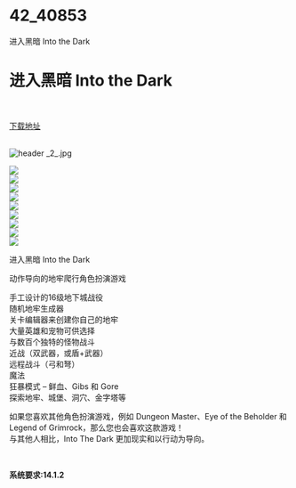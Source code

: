 # 42_40853
进入黑暗 Into the Dark
# 进入黑暗 Into the Dark
 <br/></br>
[下载地址](https://www.switch520.cc/article/40853 "下载地址")
<br/></br>

<p><img title="header _2_.jpg" src="https://www.switch520.cc/muke_img/2022_09_02_bb2114b2d4902.jpg" alt="header _2_.jpg"></p>
<p><img src="https://cdn.cloudflare.steamstatic.com/steam/apps/1938330/ss_1908c410365b90803fd1912af7458d822f4c05f2.600x338.jpg?t=1653996982"><br>
<img src="https://cdn.cloudflare.steamstatic.com/steam/apps/1938330/ss_e9f82e890c3fe82c8ba7b6c944be5f20272ad062.600x338.jpg?t=1653996982"><br>
<img src="https://cdn.cloudflare.steamstatic.com/steam/apps/1938330/ss_1e21d003af03fd669a1fc13e067a86de9bc129fe.600x338.jpg?t=1653996982"><br>
<img src="https://cdn.cloudflare.steamstatic.com/steam/apps/1938330/ss_818bd0447024a79e0cc733cec56e102af2d7bf89.600x338.jpg?t=1653996982"><br>
<img src="https://cdn.cloudflare.steamstatic.com/steam/apps/1938330/ss_49e6594ed0212d4c2fee05d12c7b9b75e83b41ac.600x338.jpg?t=1653996982"><br>
<img src="https://cdn.cloudflare.steamstatic.com/steam/apps/1938330/ss_71c97c35924b9e303cf8d74f20a0663a22751818.600x338.jpg?t=1653996982"><br>
<img src="https://cdn.cloudflare.steamstatic.com/steam/apps/1938330/ss_c4bebde8fa0a4b2669052fdc2cb71d31557595ae.600x338.jpg?t=1653996982"><br>
<img src="https://cdn.cloudflare.steamstatic.com/steam/apps/1938330/ss_48e481b456d2b5b9ff564141ffc78616bc273ea6.600x338.jpg?t=1653996982"><br>
<img src="https://cdn.cloudflare.steamstatic.com/steam/apps/1938330/ss_202d33b409d8d5ef3dbcd30040d5f05c714e76fc.600x338.jpg?t=1653996982"></p>
<p>进入黑暗 Into the Dark</p>
<p>动作导向的地牢爬行角色扮演游戏</p>
<p>手工设计的16级地下城战役<br>
随机地牢生成器<br>
关卡编辑器来创建你自己的地牢<br>
大量英雄和宠物可供选择<br>
与数百个独特的怪物战斗<br>
近战（双武器，或盾+武器）<br>
远程战斗（弓和弩）<br>
魔法<br>
狂暴模式 – 鲜血、Gibs 和 Gore<br>
探索地牢、城堡、洞穴、金字塔等</p>
<p>如果您喜欢其他角色扮演游戏，例如 Dungeon Master、Eye of the Beholder 和 Legend of Grimrock，那么您也会喜欢这款游戏！<br>
与其他人相比，Into The Dark 更加现实和以行动为导向。</p>
<p>&nbsp;</p>
<p><strong>系统要求:14.1.2</strong></p>



<p>&nbsp;</p>
